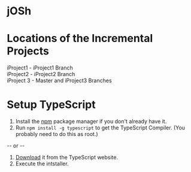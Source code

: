 jOSh
========================================================

Locations of the Incremental Projects
=====================================
iProject1 - iProject1 Branch <br />
iProject2 - iProject2 Branch <br />
iProject 3 - Master and iProject3 Branches

Setup TypeScript
================

1. Install the [npm](https://www.npmjs.org/) package manager if you don't already have it.
1. Run `npm install -g typescript` to get the TypeScript Compiler. (You probably need to do this as root.)

-- or -- 

1. [Download](https://www.typescriptlang.org/download) it from the TypeScript website.
2. Execute the intstaller.
